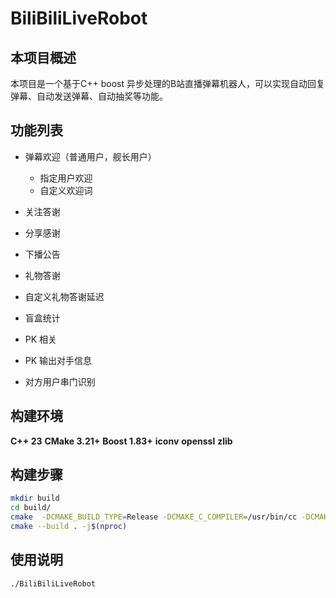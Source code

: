 # BiliBiliLiveRobot
## 本项目概述
本项目是一个基于C++ boost 异步处理的B站直播弹幕机器人，可以实现自动回复弹幕、自动发送弹幕、自动抽奖等功能。

## 功能列表
* 弹幕欢迎（普通用户，舰长用户）
  *  指定用户欢迎
  *  自定义欢迎词

* 关注答谢
* 分享感谢
* 下播公告
* 礼物答谢
* 自定义礼物答谢延迟
* 盲盒统计
* PK 相关
* PK 输出对手信息
* 对方用户串门识别
## 构建环境
**C++ 23**
**CMake 3.21+**
**Boost 1.83+**
**iconv**
**openssl**
**zlib**

## 构建步骤
```bash
mkdir build
cd build/
cmake  -DCMAKE_BUILD_TYPE=Release -DCMAKE_C_COMPILER=/usr/bin/cc -DCMAKE_CXX_COMPILER=/usr/bin/c++ ..
cmake --build . -j$(nproc)
```
## 使用说明
```bash
./BiliBiliLiveRobot
```